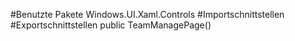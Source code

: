 #Benutzte Pakete
Windows.UI.Xaml.Controls
#Importschnittstellen
#Exportschnittstellen
public TeamManagePage()

